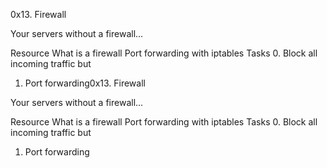 0x13. Firewall


Your servers without a firewall...


Resource
What is a firewall
Port forwarding with iptables
Tasks
0. Block all incoming traffic but
1. Port forwarding0x13. Firewall


Your servers without a firewall...


Resource
What is a firewall
Port forwarding with iptables
Tasks
0. Block all incoming traffic but
1. Port forwarding
